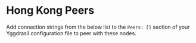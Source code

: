# Hong Kong Peers

Add connection strings from the below list to the `Peers: []` section of your
Yggdrasil configuration file to peer with these nodes.

